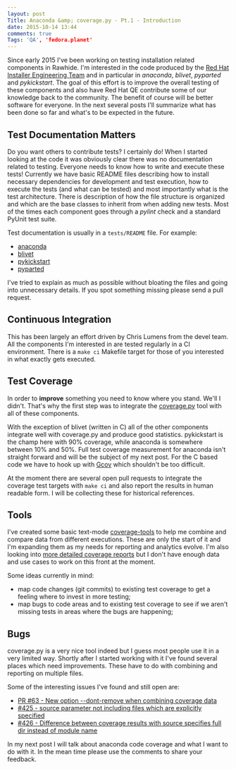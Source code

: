 ```yaml
---
layout: post
Title: Anaconda &amp; coverage.py - Pt.1 - Introduction
date: 2015-10-14 13:44
comments: true
Tags: 'QA', 'fedora.planet'
---
```


Since early 2015 I've been working on testing installation related
components in Rawhide. I'm interested in the code produced by the
[Red Hat Installer Engineering Team](https://github.com/rhinstaller/) and in
particular in *anaconda*, *blivet*, *pyparted* and *pykickstart*. The goal of
this effort is to improve the overall testing of these components and also
have Red Hat QE contribute some of our knowledge back to the community. The benefit
of course will be better software for everyone. In the next
several posts I'll summarize what has been done so far and what's to be expected
in the future.

Test Documentation Matters
--------------------------

Do you want others to contribute tests? I certainly do! When I started looking
at the code it was obviously clear there was no documentation related to testing.
Everyone needs to know how to write and execute these tests! Currently we have
basic README files describing how to install necessary dependencies for development
and test execution, how to execute the tests (and what can be tested) and most
importantly what is the test architecture. There is description of how the file
structure is organized and which are the base classes to inherit from when adding
new tests. Most of the times each component goes through a *pylint* check and
a standard PyUnit test suite.

Test documentation is usually in a `tests/README` file. For example:

* [anaconda](https://github.com/rhinstaller/anaconda/blob/master/tests/README.rst)
* [blivet](https://github.com/rhinstaller/blivet/blob/master/tests/README.rst)
* [pykickstart](https://github.com/rhinstaller/pykickstart/blob/master/tests/README.rst)
* [pyparted](https://github.com/rhinstaller/pyparted/blob/master/tests/README.rst)

I've tried to explain as much as possible without bloating the files and going into
unnecessary details. If you spot something missing please send a pull request.


Continuous Integration
-----------------------

This has been largely an effort driven by Chris Lumens from the devel team.
All the components I'm interested in are tested regularly in a CI environment.
There is a `make ci` Makefile target for those of you interested in what exactly
gets executed.


Test Coverage
-------------

In order to **improve** something you need to know where you stand. We'll I didn't.
That's why the first step was to integrate the
[coverage.py](https://bitbucket.org/ned/coveragepy) tool with all of these components.

With the exception of blivet (written in C) all of the other
components integrate well with coverage.py and produce good statistics. pykickstart is
the champ here with 90% coverage, while anaconda is somewhere between 10% and 50%.
Full test coverage measurement for anaconda isn't straight forward and will be the
subject of my next post. For the C based code we have to hook up with
[Gcov](https://gcc.gnu.org/onlinedocs/gcc/Gcov.html) which shouldn't be too difficult.

At the moment there are several open pull requests to integrate the coverage test
targets with `make ci` and also report the results in human readable form. I will be
collecting these for historical references.


Tools
-----

I've created some basic text-mode
[coverage-tools](https://github.com/atodorov/coverage-tools) to help me combine and
compare data from different executions. These are only the start of it and I'm expanding
them as my needs for reporting and analytics evolve. I'm also looking into
[more detailed coverage reports](/blog/2015/07/27/call-for-ideas-graphical-test-coverage-reports/)
but I don't have enough data and use cases to work on this front at the moment.

Some ideas currently in mind:

* map code changes (git commits) to existing test coverage to get a feeling where to
invest in more testing;
* map bugs to code areas and to existing test coverage to see if we aren't
missing tests in areas where the bugs are happening;


Bugs
----

coverage.py is a very nice tool indeed but I guess most people use it in a very
limited way. Shortly after I started working with it I've found several places which
need improvements. These have to do with combining and reporting on multiple files.

Some of the interesting issues I've found and still open are:

* [PR #63 - New option --dont-remove when combining coverage data](https://bitbucket.org/ned/coveragepy/pull-requests/63/)
* [#425 - source parameter not including files which are explicitly specified](https://bitbucket.org/ned/coveragepy/issues/425)
* [#426 - Difference between coverage results with source specifies full dir instead of module name](https://bitbucket.org/ned/coveragepy/issues/426)


In my next post I will talk about anaconda code coverage and what I want to do with it.
In the mean time please use the comments to share your feedback.

